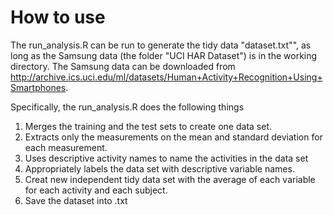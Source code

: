 How to use
===========

The run_analysis.R can be run to generate the tidy data "dataset.txt"", as long as the Samsung data (the folder "UCI HAR Dataset") is in the working directory. The Samsung data can be downloaded from http://archive.ics.uci.edu/ml/datasets/Human+Activity+Recognition+Using+Smartphones.

Specifically, the run_analysis.R does the following things

1. Merges the training and the test sets to create one data set.
2. Extracts only the measurements on the mean and standard deviation for each measurement.
3. Uses descriptive activity names to name the activities in the data set
4. Appropriately labels the data set with descriptive variable names. 
5. Creat new independent tidy data set with the average of each variable for each activity and each subject.
6. Save the dataset into .txt